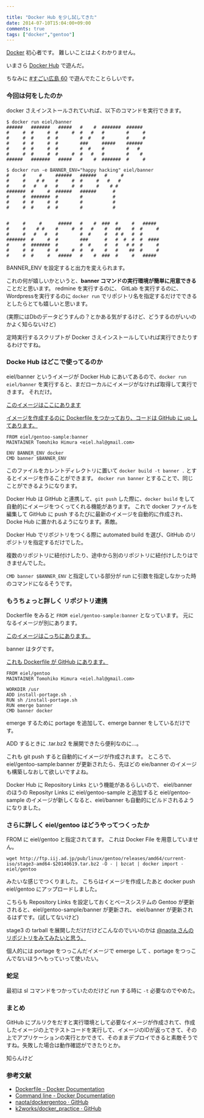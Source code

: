 ```yaml
---

title: "Docker Hub を少し試してきた"
date: 2014-07-10T15:04:00+09:00
comments: true
tags: ["docker","gentoo"]
---
```


[Docker](http://www.docker.com/) 初心者です。
難しいことはよくわかりません。

いまさら [Docker Hub](https://hub.docker.com/) で遊んだ。

ちなみに [#すごい広島 60](http://great-h.github.io/events/event-060.html) で遊んでたことらしいです。


### 今回は何をしたのか

docker さえインストールされていれば、以下のコマンドを実行できます。

```
$ docker run eiel/banner
######   #######   #####   #    #  #######  ######
#     #  #     #  #     #  #   #   #        #     #
#     #  #     #  #        #  #    #        #     #
#     #  #     #  #        ###     #####    ######
#     #  #     #  #        #  #    #        #   #
#     #  #     #  #     #  #   #   #        #    #
######   #######   #####   #    #  #######  #     #
```


```
$ docker run -e BANNER_ENV="happy hacking" eiel/banner
#     #     #     ######   ######   #     #
#     #    # #    #     #  #     #   #   #
#     #   #   #   #     #  #     #    # #
#######  #     #  ######   ######      #
#     #  #######  #        #           #
#     #  #     #  #        #           #
#     #  #     #  #        #           #


#     #     #      #####   #    #  ###  #     #   #####
#     #    # #    #     #  #   #    #   ##    #  #     #
#     #   #   #   #        #  #     #   # #   #  #
#######  #     #  #        ###      #   #  #  #  #  ####
#     #  #######  #        #  #     #   #   # #  #     #
#     #  #     #  #     #  #   #    #   #    ##  #     #
#     #  #     #   #####   #    #  ###  #     #   #####
```

BANNER_ENV を設定すると出力を変えられます。

これの何が嬉しいかというと、**banner コマンドの実行環境が簡単に用意できる**ことだと思います。
redmine を実行するのに、 GitLab を実行するのに、Wordpressを実行するのに `docker run` でリポジトリ名を指定するだけでできるとしたらとても嬉しいと思います。

(実際にはDbのデータどうすんの？とかある気がするけど、どうするのがいいのかよく知らないけど)

定時実行するスクリプトが Docker さえインストールしていれば実行できたりするわけですね。

### Docke Hub はどこで使ってるのか

eiel/banner というイメージが Docker Hub にあいてあるので、`docker run eiel/banner` を実行すると、まだローカルにイメージがなければ取得して実行できます。
それだけ。

[このイメージはここにあります](https://registry.hub.docker.com/u/eiel/banner/)

[イメージを作成するのに Dockerfile をつかっており、コードは GitHub に up してあります。](https://github.com/eiel/docker-banner)

```
FROM eiel/gentoo-sample:banner
MAINTAINER Tomohiko Himura <eiel.hal@gmail.com>

ENV BANNER_ENV docker
CMD banner $BANNER_ENV
```

このファイルをカレントディレクトリに置いて `docker build -t banner .` とするとイメージを作ることができます。
`docker run banner` とすることで、同じことができるようになります。

Docker Hub は GitHub と連携して、`git push` した際に、`docker build` をして自動的にイメージをつくってくれる機能があります。
これで docker ファイルを編集して GitHub に push するたびに最新のイメージを自動的に作成され、Docke Hub に置かれるようになります。素敵。

Docker Hub でリポジトリをつくる際に automated build を選び、GitHub のリポジトリを指定するだけでした。

複数のリポジトリに紐付けしたり、途中から別のリポジトリに紐付けしたりはできませんでした。

`CMD banner $BANNER_ENV` と指定している部分が run に引数を指定しなかった時のコマンドになるそうです。

### もうちょっと詳しく リポジトリ連携

Dockerfile をみると `FROM eiel/gentoo-sample:banner` となっています。
元になるイメージが別にあります。

[このイメージはこっちにあります。](https://registry.hub.docker.com/u/eiel/gentoo-sample/)

banner はタグです。

[これも Dockerfile が GitHub にあります。](https://github.com/eiel/docker-sample-eiel-gentoo-banner/blob/master/Dockerfile])

```
FROM eiel/gentoo
MAINTAINER Tomohiko Himura <eiel.hal@gmail.com>

WORKDIR /usr
ADD install-portage.sh .
RUN sh /install-portage.sh
RUN emerge banner
CMD banner docker
```

emerge するために portage を追加して、emerge banner をしているだけです。

ADD するときに .tar.bz2 を展開できたら便利なのに…。

これも git push すると自動的にイメージが作成されます。
ところで、 eiel/gentoo-sample:banner が更新されたら、先ほどの eie/banner のイメージも構築しなおして欲しいですよね。

Docker Hub に Repository Links という機能があるらしいので、
eiel/banner のほうの Reposityr Links に eiel/gentoo-sample と追加すると eiel/gentoo-sample のイメージが新しくなると、eiel/banner も自動的にビルドされるようになりました。

### さらに詳しく eiel/gentoo はどうやってつくったか

FROM に eiel/gentoo と指定されてます。
これは Docker File を用意していません。

```
wget http://ftp.iij.ad.jp/pub/linux/gentoo/releases/amd64/current-iso/stage3-amd64-$20140619.tar.bz2 -O - | bzcat | docker import - eiel/gentoo
```

みたいな感じでつくりました。
こちらはイメージを作成したあと docker push eiel/gentoo にアップロードしました。

こちらも Repository Links を設定しておくとベースシステムの Gentoo が更新されると、eiel/gentoo-sample/banner が更新され、 eiel/banner が更新されるはずです。(試してないけど)

stage3 の tarball を展開しただけだけどこんなのでいいのかは [@naota さんのリポジトリをみてみたいと思う。](https://github.com/naota/dockergentoo)

個人的には portage をつっこんだイメージで emerge して 、portage をつっこんでないほうへもっていって使いたい。

### 蛇足

最初は sl コマンドをつかっていたのだけど run する時に `-t` 必要なのでやめた。

### まとめ

GitHub にプルリクをだすと実行環境として必要なイメージが作成されて、作成したイメージの上でテストコードを実行して、イメージのIDが返ってきて、その上でアプリケーションの実行とかできて、そのままデプロイできると素敵そうですね。失敗した場合は動作確認ができたりとか。

知らんけど

### 参考文献

* [Dockerfile - Docker Documentation](https://docs.docker.com/reference/builder/)
* [Command line - Docker Documentation](https://docs.docker.com/reference/commandline/cli/)
* [naota/dockergentoo · GitHub](https://github.com/naota/dockergentoo)
* [k2works/docker_practice · GitHub](https://github.com/k2works/docker_practice#ruby-on-rails%E3%83%97%E3%83%AD%E3%82%B8%E3%82%A7%E3%82%AF%E3%83%88%E3%81%AEdockerfile%E3%82%92%E3%81%A4%E3%81%8F%E3%82%8B)
